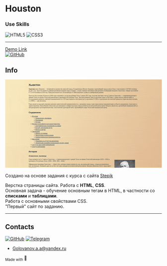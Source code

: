 # Houston

### Use Skills

![HTML5](https://img.shields.io/badge/html5-%23E34F26.svg?style=for-the-badge&logo=html5&logoColor=white)
![CSS3](https://img.shields.io/badge/css3-%231572B6.svg?style=for-the-badge&logo=css3&logoColor=white)

---

[Demo Link <br>![GitHub](https://img.shields.io/badge/github-%23121011.svg?style=for-the-badge&logo=github&logoColor=white)](https://golovanovalex.github.io/Houston_First_Site_HTML_CSS/)

## Info

![Gifweb](readme/gifweb.gif)

Создано на основе задания с курса с сайта [Stepik](https://welcome.stepik.org/ru)

Верстка страницы сайта. Работа с **HTML**, **CSS**.  
Основная задача - обучение основным тегам в HTML, в частности со **списками** и **таблицами**.  
Работа с основными свойствами CSS.  
"Первый" сайт по заданию.

---

## Contacts

[![GitHub](https://img.shields.io/badge/github-%23121011.svg?style=for-the-badge&logo=github&logoColor=white)](https://github.com/GolovanovAlex)
[![Telegram](https://img.shields.io/badge/Telegram-2CA5E0?style=for-the-badge&logo=telegram&logoColor=white)](https://t.me/GolovanovAlex)

- <a href="mailto:golovanov.a.a@yandex.ru" >Golovanov.a.a@yandex.ru</a>

<sub> Made with </sub>💙
